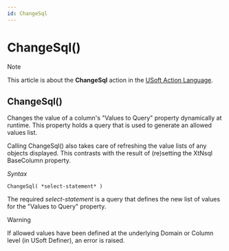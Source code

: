 ```yaml
---
id: ChangeSql
---
```


# ChangeSql()



> [!NOTE]
> This article is about the **ChangeSql** action in the [USoft Action Language](/docs/Task%20flow/Action%20Language%20reference/USoft%20Action%20Language.md).

## **ChangeSql()**

Changes the value of a column's "Values to Query" property dynamically at runtime. This property holds a query that is used to generate an allowed values list.

Calling ChangeSql() also takes care of refreshing the value lists of any objects displayed. This contrasts with the result of (re)setting the XtNsql BaseColumn property.

*Syntax*

```
ChangeSql( *select-statement* )
```

The required *select-statement* is a query that defines the new list of values for the "Values to Query" property.

> [!WARNING]
> If allowed values have been defined at the underlying Domain or Column level (in USoft Definer), an error is raised.

 